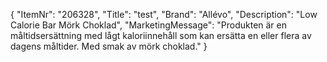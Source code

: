 {
  "ItemNr": "206328",
  "Title": "test",
  "Brand": "Allévo",
  "Description": "Low Calorie Bar Mörk Choklad",
  "MarketingMessage": "Produkten är en måltidsersättning med lågt kaloriinnehåll som kan ersätta en eller flera av dagens måltider. Med smak av mörk choklad."
}